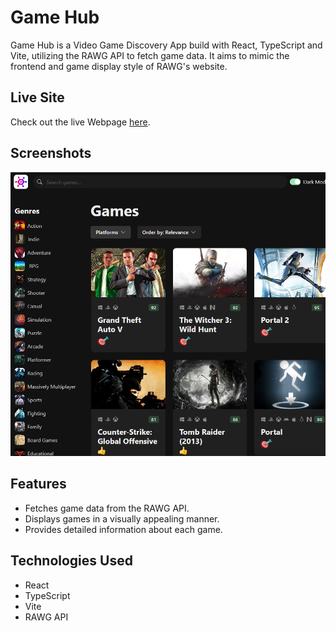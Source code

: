 # Game Hub

Game Hub is a Video Game Discovery App build with React, TypeScript and Vite, utilizing the RAWG API to fetch game data. It aims to mimic the frontend and game display style of RAWG's website.

## Live Site

Check out the live Webpage [here](https://game-hub-iota-seven-72.vercel.app/).

## Screenshots

![Screenshot](src/assets/webpage-screenshot.png)

## Features

- Fetches game data from the RAWG API.
- Displays games in a visually appealing manner.
- Provides detailed information about each game.

## Technologies Used

- React
- TypeScript
- Vite
- RAWG API


